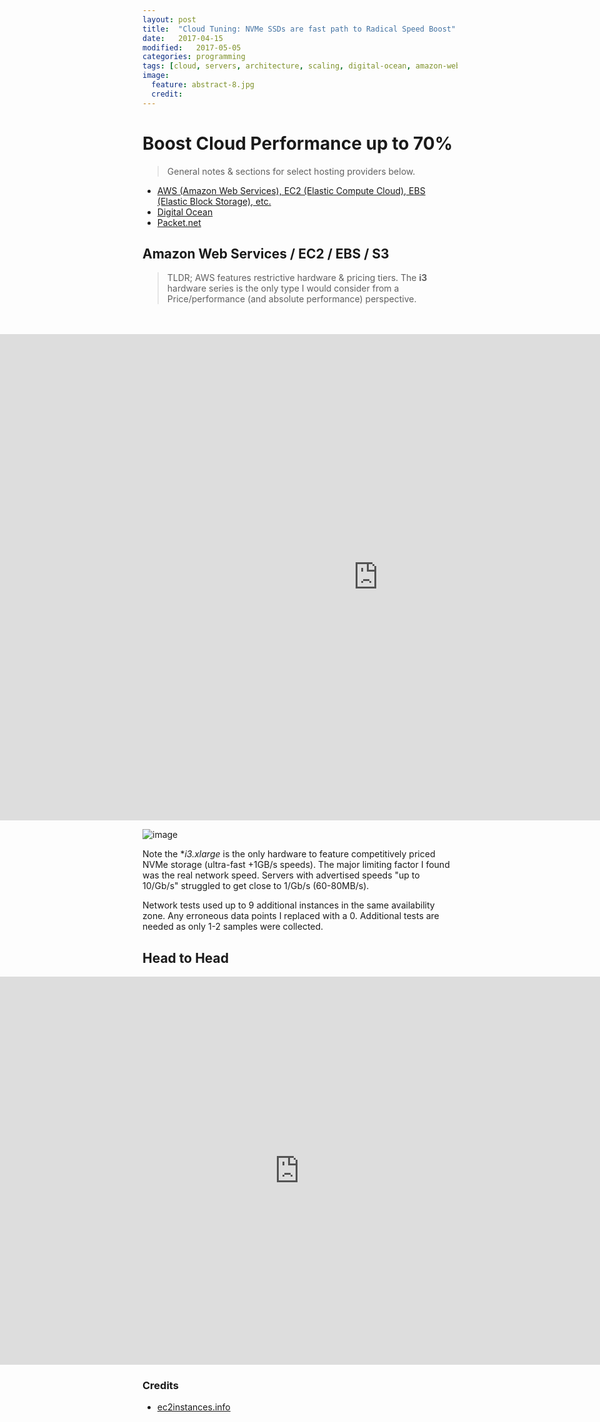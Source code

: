 ```yaml
---
layout: post
title:  "Cloud Tuning: NVMe SSDs are fast path to Radical Speed Boost"
date:   2017-04-15
modified:   2017-05-05
categories: programming
tags: [cloud, servers, architecture, scaling, digital-ocean, amazon-web-services, google-cloud-engine, azure, packet.net, online.net, ovh.net]
image:
  feature: abstract-8.jpg
  credit:
---
```


# Boost Cloud Performance up to 70%

> General notes & sections for select hosting providers below.

* [AWS (Amazon Web Services), EC2 (Elastic Compute Cloud), EBS (Elastic Block Storage),  etc.](#aws_tips)
* [Digital Ocean](#do_tips)
* [Packet.net](#packet_tips)


<a id='aws_tips'></a>
## Amazon Web Services / EC2 / EBS / S3

> TLDR; AWS features restrictive hardware & pricing tiers.
The **i3** hardware series is the only type I would consider from a Price/performance (and absolute performance) perspective.

<br />
<br />

<iframe style="margin-left: -50%;" width="1257.9607023411372" height="777.8727573309395" seamless frameborder="0" scrolling="no" src="https://docs.google.com/spreadsheets/d/1qQ62m1RFj73YScdS77Q9R2GpRqJOk7JHuTEOFDR4jJE/pubchart?oid=13370750&amp;format=interactive"></iframe>


![image](https://cloud.githubusercontent.com/assets/397632/25599756/081d0572-2e9c-11e7-855b-12b695f1494b.png)

Note the **i3.*xlarge** is the only hardware to feature competitively priced NVMe storage (ultra-fast +1GB/s speeds). The major limiting factor I found was the real network speed. Servers with advertised speeds "up to 10/Gb/s" struggled to get close to 1/Gb/s (60-80MB/s).

Network tests used up to 9 additional instances in the same availability zone. Any erroneous data points I replaced with a 0. Additional tests are needed as only 1-2 samples were collected.






## Head to Head

<iframe style="margin-left: -50%;" width="1004.51" height="620.9271970262294" seamless frameborder="0" scrolling="no" src="https://docs.google.com/spreadsheets/d/1qQ62m1RFj73YScdS77Q9R2GpRqJOk7JHuTEOFDR4jJE/pubchart?oid=116848524&amp;format=interactive"></iframe>





### Credits

* [ec2instances.info](http://www.ec2instances.info/?region=us-west-2&cost_duration=monthly&selected=t2.nano,t2.micro,t1.micro,t2.small,m1.small,t2.medium,m3.medium,m1.medium,t2.large,c4.large,c3.large,m4.large,c1.medium,m3.large,r4.large,m4.xlarge,i3.xlarge,i3.2xlarge,i2.xlarge)



